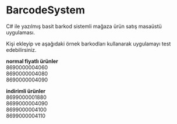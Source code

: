 ﻿# BarcodeSystem
 <p>C# ile yazılmış basit barkod sistemli mağaza ürün satış masaüstü uygulaması.</p>
 <p>Kişi ekleyip ve aşağıdaki örnek barkodları kullanarak uygulamayı test edebilirsiniz.</p>



<b>normal fiyatlı ürünler</b><br>
8690000004060<br>
8690000004080<br>
8690000004090<br>


<b>indirimli ürünler</b><br>
8699000001880<br>
8699000004090<br>
8699000004100<br>
8699000004110<br>
